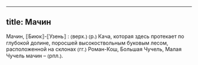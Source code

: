 
---
title: Мачин
---
Мачин, ⟦Биюк⟧-⟦Узень⟧
: ⦅верх.⦆ ⦅р.⦆ Кача, которая здесь протекает по глубокой долине, поросшей высокоствольным буковым лесом, расположенной на склонах ⦅гг.⦆ Роман-Кош, Большая Чучель, Малая Чучель мачин – ⦅рпл.⦆.
